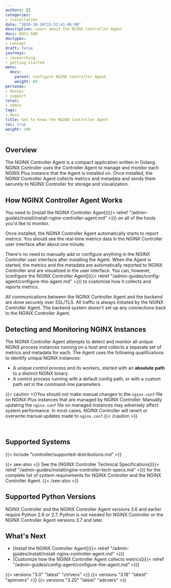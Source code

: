 ```yaml
---
authors: []
categories:
- installation
date: "2020-10-26T15:32:41-06:00"
description: Learn about the NGINX Controller Agent
docs: DOCS-508
doctypes:
- concept
draft: false
journeys:
- researching
- getting started
menu:
  docs:
    parent: Configure NGINX Controller Agent
    weight: 60
personas:
- devops
- support
roles:
- admin
tags:
- docs
title: Get to Know the NGINX Controller Agent
toc: true
weight: 100
---
```


## Overview

The NGINX Controller Agent is a compact application written in Golang. NGINX Controller uses the Controller Agent to manage and monitor each NGINX Plus instance that the Agent is installed on. Once installed, the NGINX Controller Agent collects metrics and metadata and sends them securely to NGINX Controller for storage and visualization.

## How NGINX Controller Agent Works

You need to [install the NGINX Controller Agent]({{< relref "/admin-guides/install/install-nginx-controller-agent.md" >}}) on all of the hosts you'd like to monitor.

Once installed, the NGINX Controller Agent automatically starts to report metrics. You should see the real-time metrics data in the NGINX Controller user interface after about one minute.

There's no need to manually add or configure anything in the NGINX Controller user interface after installing the Agent. When the Agent is started, the metrics and the metadata are automatically reported to NGINX Controller and are visualized in the user interface. You can, however, [configure the NGINX Controller Agent]({{< relref "/admin-guides/config-agent/configure-the-agent.md" >}}) to customize how it collects and reports metrics.

All communications between the NGINX Controller Agent and the backend are done securely over SSL/TLS. All traffic is always initiated by the NGINX Controller Agent. The backend system doesn't set up any connections back to the NGINX Controller Agent.

## Detecting and Monitoring NGINX Instances

The NGINX Controller Agent attempts to detect and monitor all unique NGINX process instances running on a host and collects a separate set of metrics and metadata for each. The Agent uses the following qualifications to identify unique NGINX instances:

- A unique control process and its workers, started with an **absolute path** to a distinct NGINX binary.
- A control process running with a default config path, or with a custom path set in the command-line parameters.

{{< caution >}}You should not make manual changes to the `nginx.conf` file on NGINX Plus instances that are managed by NGINX Controller. Manually updating the `nginx.conf` file on managed instances may adversely affect system performance. In most cases, NGINX Controller will revert or overwrite manual updates made to `nginx.conf`.{{< /caution >}}

<br/>

## Supported Systems

{{< include "controller/supported-distributions.md" >}}

{{< see-also >}}
See the [NGINX Controller Technical Specifications]({{< relref "/admin-guides/install/nginx-controller-tech-specs.md" >}}) for the complete list of system requirements for NGINX Controller and the NGINX Controller Agent.
{{< /see-also >}}

## Supported Python Versions

NGINX Controller and the NGINX Controller Agent versions 3.6 and earlier require Python 2.6 or 2.7. Python is not needed for NGINX Controller or the NGINX Controller Agent versions 3.7 and later.

## What's Next

- [Install the NGINX Controller Agent]({{< relref "/admin-guides/install/install-nginx-controller-agent.md" >}})
- [Customize how the NGINX Controller Agent collects metrics]({{< relref "/admin-guides/config-agent/configure-the-agent.md" >}})

{{< versions "3.0" "latest" "ctrlvers" >}}
{{< versions "3.18" "latest" "apimvers" >}}
{{< versions "3.20" "latest" "adcvers" >}}
